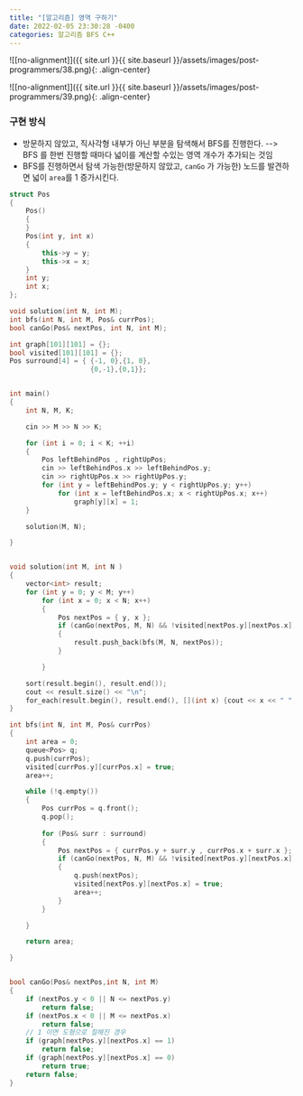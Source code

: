 ```yaml
---
title: "[알고리즘] 영역 구하기"
date: 2022-02-05 23:30:28 -0400
categories: 알고리즘 BFS C++
---
```


![[no-alignment]]({{ site.url }}{{ site.baseurl }}/assets/images/post-programmers/38.png){: .align-center}

![[no-alignment]]({{ site.url }}{{ site.baseurl }}/assets/images/post-programmers/39.png){: .align-center}

### 구현 방식

- 방문하지 않았고, 직사각형 내부가 아닌 부분을 탐색해서 BFS를 진행한다. --> BFS 를 한번 진행할 때마다 넓이를 계산할 수있는 영역 개수가 추가되는 것임
- BFS를 진행하면서 탐색 가능한(방문하지 않았고, `canGo` 가 가능한) 노드를 발견하면 넓이 `area`를 1 증가시킨다. 

```cpp
struct Pos
{
	Pos()
	{
	}
	Pos(int y, int x)
	{
		this->y = y;
		this->x = x;
	}
	int y;
	int x;
};

void solution(int N, int M);
int bfs(int N, int M, Pos& currPos);
bool canGo(Pos& nextPos, int N, int M);

int graph[101][101] = {};
bool visited[101][101] = {};
Pos surround[4] = { {-1, 0},{1, 0},
					{0,-1},{0,1}};


int main()
{
	int N, M, K;

	cin >> M >> N >> K;

	for (int i = 0; i < K; ++i)
	{
		Pos leftBehindPos , rightUpPos;
		cin >> leftBehindPos.x >> leftBehindPos.y;
		cin >> rightUpPos.x >> rightUpPos.y;
		for (int y = leftBehindPos.y; y < rightUpPos.y; y++)
			for (int x = leftBehindPos.x; x < rightUpPos.x; x++)
				graph[y][x] = 1;
	}

	solution(M, N);

}


void solution(int M, int N )
{
	vector<int> result;
	for (int y = 0; y < M; y++)
		for (int x = 0; x < N; x++)
		{
			Pos nextPos = { y, x };
			if (canGo(nextPos, M, N) && !visited[nextPos.y][nextPos.x])
			{
				result.push_back(bfs(M, N, nextPos));
			}

		}

	sort(result.begin(), result.end());
	cout << result.size() << "\n";
	for_each(result.begin(), result.end(), [](int x) {cout << x << " "; });
}

int bfs(int N, int M, Pos& currPos)
{
	int area = 0;
	queue<Pos> q;
	q.push(currPos);
	visited[currPos.y][currPos.x] = true;
	area++;

	while (!q.empty())
	{
		Pos currPos = q.front();
		q.pop();
		
		for (Pos& surr : surround)
		{
			Pos nextPos = { currPos.y + surr.y , currPos.x + surr.x };
			if (canGo(nextPos, N, M) && !visited[nextPos.y][nextPos.x])
			{
				q.push(nextPos);
				visited[nextPos.y][nextPos.x] = true;
				area++;
			}
		}

	}

	return area;

}


bool canGo(Pos& nextPos,int N, int M)
{
	if (nextPos.y < 0 || N <= nextPos.y)
		return false;
	if (nextPos.x < 0 || M <= nextPos.x)
		return false;
	// 1 이면 도형으로 칠해진 경우
	if (graph[nextPos.y][nextPos.x] == 1)
		return false;
	if (graph[nextPos.y][nextPos.x] == 0)
		return true;
	return false;
}
```